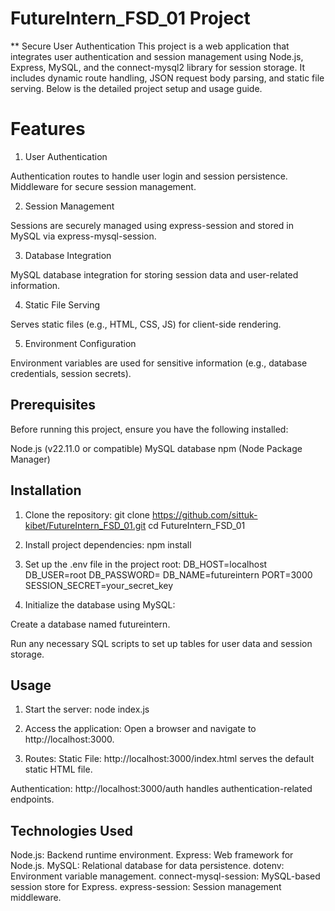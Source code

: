 # FutureIntern_FSD_01 Project
** Secure User Authentication
This project is a web application that integrates user authentication and session management using Node.js, Express, MySQL, and the connect-mysql2 library for session storage. It includes dynamic route handling, JSON request body parsing, and static file serving. Below is the detailed project setup and usage guide.

# Features
1. User Authentication

Authentication routes to handle user login and session persistence.
Middleware for secure session management.

2. Session Management

Sessions are securely managed using express-session and stored in MySQL via express-mysql-session.

3. Database Integration

MySQL database integration for storing session data and user-related information.



4. Static File Serving

Serves static files (e.g., HTML, CSS, JS) for client-side rendering.

5. Environment Configuration

Environment variables are used for sensitive information (e.g., database credentials, session secrets).


## Prerequisites
Before running this project, ensure you have the following installed:

Node.js (v22.11.0 or compatible)
MySQL database
npm (Node Package Manager)

## Installation
1. Clone the repository:
git clone https://github.com/sittuk-kibet/FutureIntern_FSD_01.git
cd FutureIntern_FSD_01

2. Install project dependencies:
 npm install

3. Set up the .env file in the project root: 
DB_HOST=localhost
DB_USER=root
DB_PASSWORD=
DB_NAME=futureintern
PORT=3000
SESSION_SECRET=your_secret_key

4. Initialize the database using MySQL:

Create a database named futureintern.

Run any necessary SQL scripts to set up tables for user data and session storage.

## Usage
1. Start the server:
node index.js
2. Access the application: Open a browser and navigate to http://localhost:3000.

3. Routes:
Static File: http://localhost:3000/index.html serves the default static HTML file.

Authentication: http://localhost:3000/auth handles authentication-related endpoints.

## Technologies Used

Node.js: Backend runtime environment.
Express: Web framework for Node.js.
MySQL: Relational database for data persistence.
dotenv: Environment variable management.
connect-mysql-session: MySQL-based session store for Express.
express-session: Session management middleware.
